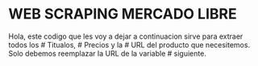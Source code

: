 # WEB SCRAPING MERCADO LIBRE

Hola, este codigo que les voy a dejar a continuacion sirve para extraer todos los # Titualos, # Precios y la # URL del producto que necesitemos.
Solo debemos reemplazar la URL de la variable # siguiente.
